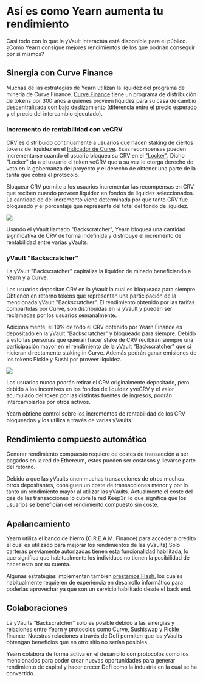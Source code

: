 # Así es como Yearn aumenta tu rendimiento

Casi todo con lo que la yVault interactúa está disponible para el público. ¿Como Yearn consigue mejores rendimientos de los que podrían conseguir por sí mismos?

## Sinergia con Curve Finance

Muchas de las estrategias de Yearn utilizan la liquidez del programa de minería de Curve Finance. [Curve Finance](https://curve.fi/) tiene un programa de distribución de tokens por 300 años a quienes proveen liquidez para su casa de cambio descentralizada con bajo deslizamiento (diferencia entre el precio esperado y el precio del intercambio ejecutado).

### Incremento de rentabilidad con veCRV 

CRV es distribuido continuamente a usuarios que hacen staking de ciertos tokens de liquidez en el [Indicador de Curve](https://resources.curve.fi/base-features/understanding-gauges). Esas recompensas pueden incrementarse cuando el usuario bloquea su CRV en el ["Locker"](https://dao.curve.fi/locker). Dicho "Locker" da a el usuario el token veCRV que a su vez le otorga derecho de voto en la gobernanza del proyecto y el derecho de obtener una parte de la tarifa que cobra el protocolo. 

Bloquear CRV permite a los usuarios incrementar las recompensas en CRV que reciben cuando proveen liquidez en fondos de liquidez seleccionados. La cantidad de del incremento viene determinada por que tanto CRV fue bloqueado y el porcentaje que representa del total del fondo de liquidez.

![](https://i.imgur.com/QaMMdr7.png)

Usando el yVault llamado "Backscratcher", Yearn bloquea una cantidad significativa de CRV de forma indefinida y distribuye el incremento de rentabilidad entre varias yVaults. 

###  yVault "Backscratcher"

La yVault "Backscratcher" capitaliza la liquidez de minado beneficiando a Yearn y a Curve.

Los usuarios depositan CRV en la yVault la cual es bloqueada para siempre. Obtienen en retorno tokens que representan una participación de la mencionada yVault "Backscratcher". El rendimiento obtenido por las tarifas compartidas por Curve, son distribuidas en la yVault y pueden ser reclamadas por los usuarios semanalmente.

Adicionalmente, el 10% de todo el CRV obtenido por Yearn Finance es depositado en la yVault "Backscratcher" y bloqueado para siempre. Debido a esto las personas que quieran hacer stake de CRV recibirán siempre una participación mayor en el rendimiento de la yVault "Backscratcher" que si hicieran directamente staking in Curve. Además podrán ganar emisiones de los tokens Pickle y Sushi por proveer liquidez.

![](https://i.imgur.com/UfCikwk.png)

Los usuarios nunca podrán retirar el CRV originalmente depositado, pero debido a los incentivos en los fondos de liquidez yveCRV y el valor acumulado del token por las distintas fuentes de ingresos, podrán intercambiarlos por otros activos.

Yearn obtiene control sobre los incrementos de rentabilidad de los CRV bloqueados y los utiliza a través de varias yVaults.

## Rendimiento compuesto automático

Generar rendimiento compuesto requiere de costes de transacción a ser pagados en la red de Ethereum, estos pueden ser costosos y llevarse parte del retorno.

Debido a que las yVaults unen muchas transacciones de otros muchos otros depositantes, consiguen un coste de transacciones menor y por lo tanto un rendimiento mayor al utilizar las yVaults. Actualmente el coste del gas de las transacciones lo cubre la red Keep3r, lo que significa que los usuarios se benefician del rendimiento compuesto sin coste.

## Apalancamiento

Yearn utiliza el banco de hierro (C.R.E.A.M. Finance) para acceder a crédito el cual es utilizado para mejorar los rendimientos de las yVaults).Solo carteras previamente autorizadas tienen esta funcionalidad habilitada, lo que significa que habitualmente los individuos no tienen la posibilidad de hacer esto por su cuenta.

Algunas estrategias implementan tambien [prestamos Flash](https://docs.yearn.finance/resources/defi-glossary#flash-loan), los cuales habitualmente requieren de experiencia en desarrollo informático para poderlas aprovechar ya que son un servicio habilitado desde el back end.

## Colaboraciones

La yVaults "Backscratcher" solo es posible debido a las sinergias y relaciones entre Yearn y protocolos como Curve, Sushiswap y Pickle finance. Nuestras relaciones a través de Defi permiten que las yVaults obtengan beneficios que en otro sitio no serían posibles.

Yearn colabora de forma activa en el desarrollo con protocolos como los mencionados para poder crear nuevas oportunidades para generar rendimiento de capital y hacer crecer Defi como la industria en la cual se ha convertido.


